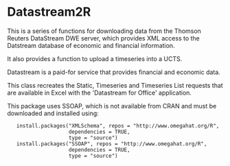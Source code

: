 Datastream2R
============

This is a series of functions for downloading data from the Thomson Reuters DataStream DWE server, which provides XML access to the Datstream database of economic and financial information.

It also provides a function to upload a timeseries into a UCTS.


Datastream is a paid-for service that provides financial and economic data.

This class recreates the Static, Timeseries and Timeseries List requests that are available in Excel with the 'Datastream for Office' application.

This package uses SSOAP, which is not available from CRAN and must be downloaded and installed using:

       install.packages("XMLSchema", repos = "http://www.omegahat.org/R",
                        dependencies = TRUE,
                        type = "source")
       install.packages("SSOAP", repos = "http://www.omegahat.org/R",
                        dependencies = TRUE,
                        type = "source")


